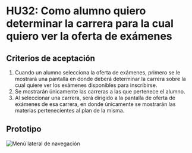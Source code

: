 # HU32: Como alumno quiero determinar la carrera para la cual quiero ver la oferta de exámenes

## Criterios de aceptación
1. Cuando un alumno selecciona la oferta de exámenes, primero se le mostrará una pantalla en donde deberá determinar la carrera sobre la cual quiere ver los exámenes disponibles para inscribirse.
2. Se mostrarán únicamente las carreras a las que pertenece el alumno.
3. Al seleccionar una carrera, será dirigido a la pantalla de oferta de exámenes de esa carrera, en donde únicamente se mostrarán las materias pertenecientes al plan de la misma.

## Prototipo
![Menú lateral de navegación](./prototipos/elegir-carrera.png)
